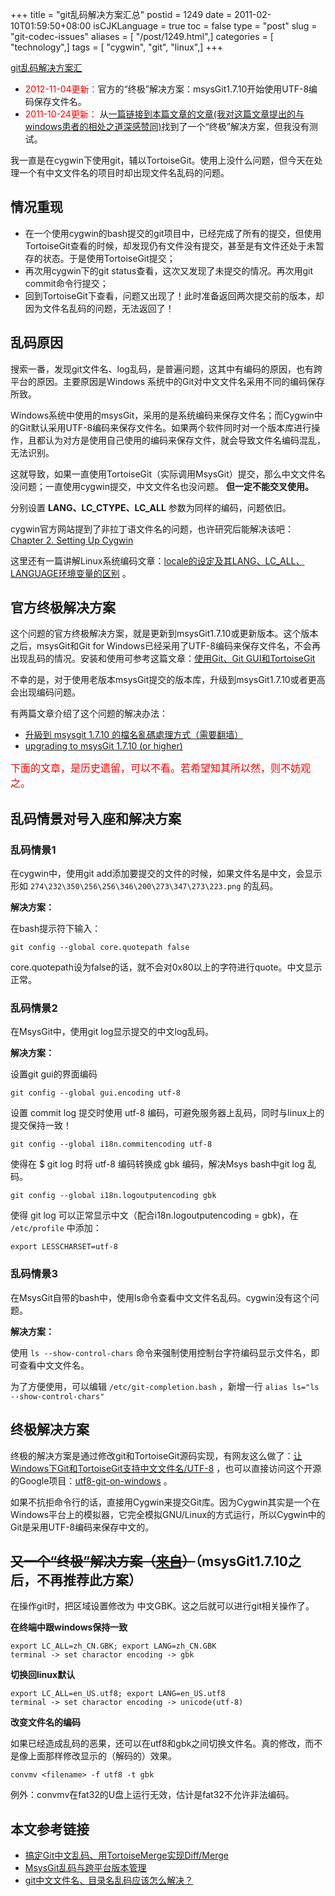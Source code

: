 +++
title = "git乱码解决方案汇总"
postid = 1249
date = 2011-02-10T01:59:50+08:00
isCJKLanguage = true
toc = false
type = "post"
slug = "git-codec-issues"
aliases = [ "/post/1249.html",]
categories = [ "technology",]
tags = [ "cygwin", "git", "linux",]
+++


[git乱码解决方案汇](https://blog.zengrong.net/post/1249.html)

- <span style="color:red;">2012-11-04更新：</span>官方的“终极”解决方案：msysGit1.7.10开始使用UTF-8编码保存文件名。
- <span style="color:red;">2011-10-24更新：</span> 从<a href="http://giftdotyoung.blogspot.com/2011/03/blog-post_31.html" title="宽容那些与我们不同的人" target="_blank">一篇链接到本篇文章的文章(我对这篇文章提出的与windows患者的相处之道深感赞同)</a>找到了一个“终极”解决方案，但我没有测试。


我一直是在cygwin下使用git，辅以TortoiseGit。使用上没什么问题，但今天在处理一个有中文文件名的项目时却出现文件名乱码的问题。

## 情况重现

- 在一个使用cygwin的bash提交的git项目中，已经完成了所有的提交，但使用TortoiseGit查看的时候，却发现仍有文件没有提交，甚至是有文件还处于未暂存的状态。于是使用TortoiseGit提交；
- 再次用cygwin下的git status查看，这次又发现了未提交的情况。再次用git commit命令行提交；
- 回到TortoiseGit下查看，问题又出现了！此时准备返回两次提交前的版本，却因为文件名乱码的问题，无法返回了！

## 乱码原因

搜索一番，发现git文件名、log乱码，是普遍问题，这其中有编码的原因，也有跨平台的原因。主要原因是Windows 系统中的Git对中文文件名采用不同的编码保存所致。<!--more-->

Windows系统中使用的msysGit，采用的是系统编码来保存文件名；而Cygwin中的Git默认采用UTF-8编码来保存文件名。如果两个软件同时对一个版本库进行操作，且都认为对方是使用自己使用的编码来保存文件，就会导致文件名编码混乱，无法识别。

这就导致，如果一直使用TortoiseGit（实际调用MsysGit）提交，那么中文文件名没问题；一直使用cygwin提交，中文文件名也没问题。 **但一定不能交叉使用。**

分别设置 **LANG、LC_CTYPE、LC_ALL** 参数为同样的编码，问题依旧。

cygwin官方网站提到了非拉丁语文件名的问题，也许研究后能解决该吧： [Chapter 2. Setting Up Cygwin][1]

这里还有一篇讲解Linux系统编码文章：[locale的设定及其LANG、LC_ALL、LANGUAGE环境变量的区别][2] 。

## 官方终极解决方案

这个问题的官方终极解决方案，就是更新到msysGit1.7.10或更新版本。这个版本之后，msysGit和Git for Windows已经采用了UTF-8编码来保存文件名，不会再出现乱码的情况。安装和使用可参考这篇文章：[使用Git、Git GUI和TortoiseGit](https://blog.zengrong.net/post/1722.html)

不幸的是，对于使用老版本msysGit提交的版本库，升级到msysGit1.7.10或者更高会出现编码问题。

有两篇文章介绍了这个问题的解决办法：

- [升級到 msysgit 1.7.10 的檔名亂碼處理方式（需要翻墙）](http://jiichen.blogspot.tw/2012/04/msysgit-1710.html)
- [upgrading to msysGit 1.7.10 (or higher)](http://blog.syntevo.net/2012/04/24/1335271500000.html)


<span style="font-size:12pt;color:red;">下面的文章，是历史遗留，可以不看。若希望知其所以然，则不妨观之。</span>

## 乱码情景对号入座和解决方案

### 乱码情景1

在cygwin中，使用git add添加要提交的文件的时候，如果文件名是中文，会显示形如 `274\232\350\256\256\346\200\273\347\273\223.png` 的乱码。

**解决方案：**

在bash提示符下输入：

```
git config --global core.quotepath false
```

core.quotepath设为false的话，就不会对0x80以上的字符进行quote。中文显示正常。

### 乱码情景2

在MsysGit中，使用git log显示提交的中文log乱码。

**解决方案：**

设置git gui的界面编码

```git config --global gui.encoding utf-8```

设置 commit log 提交时使用 utf-8 编码，可避免服务器上乱码，同时与linux上的提交保持一致！

```
git config --global i18n.commitencoding utf-8
```

使得在 $ git log 时将 utf-8 编码转换成 gbk 编码，解决Msys bash中git log 乱码。

```
git config --global i18n.logoutputencoding gbk
```

使得 git log 可以正常显示中文（配合i18n.logoutputencoding = gbk)，在 `/etc/profile` 中添加：

```
export LESSCHARSET=utf-8
```

### 乱码情景3

在MsysGit自带的bash中，使用ls命令查看中文文件名乱码。cygwin没有这个问题。

**解决方案：**

使用 `ls --show-control-chars` 命令来强制使用控制台字符编码显示文件名，即可查看中文文件名。

为了方便使用，可以编辑 `/etc/git-completion.bash` ，新增一行 `alias ls="ls --show-control-chars"`

## 终极解决方案

终极的解决方案是通过修改git和TortoiseGit源码实现，有网友这么做了：[让Windows下Git和TortoiseGit支持中文文件名/UTF-8][3] ，也可以直接访问这个开源的Google项目：[utf8-git-on-windows][4] 。

如果不抗拒命令行的话，直接用Cygwin来提交Git库。因为Cygwin其实是一个在Windows平台上的模拟器，它完全模拟GNU/Linux的方式运行，所以Cygwin中的Git是采用UTF-8编码来保存中文的。

## <del>又一个“终极”解决方案（<a href="http://giftdotyoung.blogspot.com/2011/03/blog-post_31.html" target="_blank">来自</a>）</del>（msysGit1.7.10之后，不再推荐此方案）

在操作git时，把区域设置修改为 中文GBK。这之后就可以进行git相关操作了。

**在终端中跟windows保持一致**

``` shell
export LC_ALL=zh_CN.GBK; export LANG=zh_CN.GBK
terminal -> set charactor encoding -> gbk
```

**切换回linux默认**

``` shell
export LC_ALL=en_US.utf8; export LANG=en_US.utf8
terminal -> set charactor encoding -> unicode(utf-8)
```

**改变文件名的编码**

如果已经造成乱码的恶果，还可以在utf8和gbk之间切换文件名。真的修改，而不是像上面那样修改显示的（解码的）效果。

``` shell
convmv <filename> -f utf8 -t gbk
```

例外：convmv在fat32的U盘上运行无效，估计是fat32不允许非法编码。

## 本文参考链接

- [搞定Git中文乱码、用TortoiseMerge实现Diff/Merge][10]
- [MsysGit乱码与跨平台版本管理][11]
- [git中文文件名、目录名乱码应该怎么解决？][12]

[1]: http://www.cygwin.com/cygwin-ug-net/setup-locale.html
[2]: http://jmut.bokee.com/6874378.html
[3]: http://www.cnblogs.com/tinyfish/archive/2010/12/17/1909463.html
[4]: http://code.google.com/p/utf8-git-on-windows
[10]: http://topic.csdn.net/u/20110113/19/b0d5d506-4307-428b-a61d-7974aa66a2da.html
[11]: http://topic.csdn.net/u/20110106/20/f11ef8dd-44ec-478e-b78a-73240bcdde43.html
[12]: http://bbs.et8.net/bbs/showthread.php?t=942185
